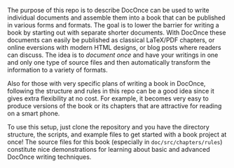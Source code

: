 
The purpose of this repo is to describe DocOnce can be used to write individual documents and assemble
them into a book that can be published in various forms and formats.
The goal is to lower the barrier for writing a book by starting out
with separate shorter documents. With DocOnce these documents can easily be
published as classical LaTeX/PDF chapters, or online eversions
with modern HTML designs, or blog posts where readers can discuss.
The idea is to *document once* and have your writings in one and only
one type of source files and then automatically transform the information
to a variety of formats.

Also for those with very specific plans of writing a book in DocOnce, following
the structure and rules in this repo can be a good idea since it gives
extra flexibility at no cost. For example, it becomes very easy to
produce versions of the book or its chapters that are attractive
for reading on a smart phone.

To use this setup, just clone the repository and you have the
directory structure, the scripts, and example files to get started
with a book project at once! The source files for this book
(especially in `doc/src/chapters/rules`) constitute nice
demonstrations for learning about basic and advanced DocOnce writing
techniques.
